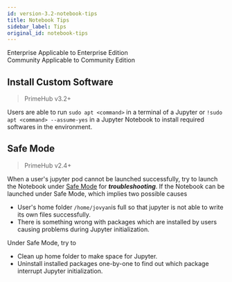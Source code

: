 ```yaml
---
id: version-3.2-notebook-tips
title: Notebook Tips
sidebar_label: Tips
original_id: notebook-tips
---
```


<div class="label-sect">
  <div class="ee-only tooltip">Enterprise
    <span class="tooltiptext">Applicable to Enterprise Edition</span>
  </div>
  <div class="ce-only tooltip">Community
    <span class="tooltiptext">Applicable to Community Edition</span>
  </div>
</div>

## Install Custom Software

>PrimeHub v3.2+

Users are able to run `sudo apt <command>` in a terminal of a Jupyter or `!sudo apt <command> --assume-yes` in a Jupyter Notebook to install required softwares in the environment.

## Safe Mode

>PrimeHub v2.4+

When a user's jupyter pod cannot be launched successfully, try to launch the Notebook under [Safe Mode](user-advanced-setting#safe-mode) for ***troubleshooting***. If the Notebook can be launched under Safe Mode, which implies two possible causes 

+ User's home folder `/home/jovyan`is full so that jupyter is not able to write its own files successfully.
+ There is something wrong with packages which are installed by users causing problems during Jupyter initialization.

Under Safe Mode, try to

+ Clean up home folder to make space for Jupyter.
+ Uninstall installed packages one-by-one to find out which package interrupt Jupyter initialization.
